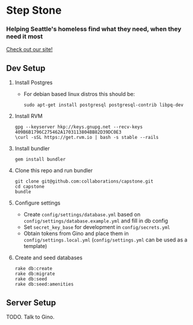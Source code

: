 # Step Stone

### Helping Seattle's homeless find what they need, when they need it most

[Check out our site!](http://step-stone.me)

## Dev Setup

1. Install Postgres
    * For debian based linux distros this should be:

        `sudo apt-get install postgresql postgresql-contrib libpq-dev`
2. Install RVM

    ```
    gpg --keyserver hkp://keys.gnupg.net --recv-keys 409B6B1796C275462A1703113804BB82D39DC0E3
    \curl -sSL https://get.rvm.io | bash -s stable --rails
    ```

3. Install bundler

    `gem install bundler`

4. Clone this repo and run bundler

    ```
    git clone git@github.com:collaborations/capstone.git
    cd capstone
    bundle
    ```

5. Configure settings

    - Create `config/settings/database.yml` based on `config/settings/database.example.yml` and fill in db config
    - Set `secret_key_base` for development in `config/secrets.yml`
    - Obtain tokens from Gino and place them in `config/settings.local.yml` (`config/settings.yml` can be used as a template) 

6. Create and seed databases

    ```
    rake db:create
    rake db:migrate
    rake db:seed
    rake db:seed:amenities
    ```

## Server Setup

 TODO. Talk to Gino.
